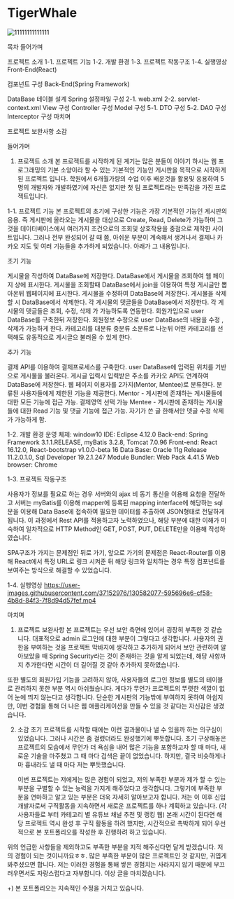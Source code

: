 # TigerWhale


![11111111111111](https://user-images.githubusercontent.com/37152976/130583252-cc99c053-2cb2-4234-a56a-048297d4df0b.png)


목차
들어가며

프로젝트 소개
1-1. 프로젝트 기능
1-2. 개발 환경
1-3. 프로젝트 작동구조
1-4. 실행영상
Front-End(React)

컴포넌트 구성
Back-End(Spring Framework)

DataBase 테이블 설계
Spring 설정파일 구성
2-1. web.xml
2-2. servlet-context.xml
View 구성
Controller 구성
Model 구성
5-1. DTO 구성
5-2. DAO 구성
Interceptor 구성
마치며

프로젝트 보완사항
소감

들어가며

1. 프로젝트 소개
  본 프로젝트를 시작하게 된 계기는 많은 분들이 이야기 하시는 웹 프로그래밍의 기본 소양이라 할 수 있는 기본적인 기능인 게시판을 목적으로 시작하게 된 프로젝트 입니다. 학원에서 6개월가량의 수업 이후 배운것을 활용및 응용하여 5명의 개발자와 개발하였기에 자신은 없지만 첫 팀 프로젝트라는 만족감을 가진 프로젝트입니다.

1-1. 프로젝트 기능
  본 프로젝트의 초기에 구상한 기능은 가장 기본적인 기능인 게시판의 응용. 즉 게시판에 올라오는 게시물을 대상으로 Create, Read, Delete가 가능하며 그것을 데이터베이스에서 여러가지 조건으로의 조회및 상호작용을 중점으로 제작한 사이트입니다. 그러나 전부 완성되어 갈 때 쯤, 아쉬운 부분이 계속해서 생겨나서 결제나 카카오 지도 및 여러 기능들을 추가하게 되었습니다. 아래가 그 내용입니다.

초기 기능

게시물을 작성하여 DataBase에 저장한다.
DataBase에서 게시물을 조회하여 웹 페이지 상에 표시한다.
게시물을 조회할때 DataBase에서 join을 이용하여 특정 게시글만 뽑아온뒤 웹페이지에 표시한다.
게시물을 수정하여 DataBase에 저장한다.
게시물을 삭제할 시 DataBase에서 삭제한다.
각 게시물의 뎃글들을 DataBase에서 저장한다.
각 게시물의 뎃글들은 조회, 수정, 삭제 가 가능하도록 연동한다.
회원가입으로 user DataBase를 구축한뒤 저장한다.
회원정보 수정으로 user DataBase의 내용을 수정 , 삭제가 가능하게 한다.
카테고리를 대분류 중분류 소분류로 나눈뒤 어떤 카테고리를 선택해도 유동적으로 게시글으 불러올 수 있게 한다.

추가 기능

결제 API를 이용하여 결제프로세스를 구축한다.
user DataBase에 입력된 위치를 기반으로 게시물을 불러온다.
게시글 입력시 입력받은 주소를 카카오 API도 연계하여 DataBase에 저장한다.
웹 페이지 이용자를 2가지(Mentor, Mentee)로 분류한다. 분류된 사용자들에게 제한된 기능을 제공한다.
Mentor - 게시판에 존재하는 게시물들에 대한 모든 기능에 접근 가능. 결제영역 선택 가능
Mentee - 게시판에 존재하는 게시물들에 대한 Read 기능 및 댓글 기능에 접근 가능.
자기가 쓴 글 한해서만 뎃글 수정 삭제가 가능하게 함.

1-2. 개발 환경
  운영 체제: window10
  IDE: Eclipse 4.12.0
  Back-end: Spring Framework 3.1.1.RELEASE, myBatis 3.2.8, Tomcat 7.0.96
  Front-end: React 16.12.0, React-bootstrap v1.0.0-beta 16
  Data Base: Oracle 11g Release 11.2.0.1.0, Sql Developer 19.2.1.247
  Module Bundler: Web Pack 4.41.5
  Web browser: Chrome

1-3. 프로젝트 작동구조

  사용자가 정보를 필요로 하는 경우 서버와의 ajax 비 동기 통신을 이용해 요청을 전달하고 서버는 myBatis를 이용해 mapper에 등록된 mapping interface에 해당하는 sql문을 이용해 Data Base에 접속하여 필요한 데이터를 추출하여 JSON형태로 전달하게 됩니다. 이 과정에서 Rest API를 적용하고자 노력하였으나, 해당 부분에 대한 이해가 미숙하여 일차적으로 HTTP Method인 GET, POST, PUT, DELETE만을 이용해 작성하였습니다.

   SPA구조가 가지는 문제점인 뒤로 가기, 앞으로 가기의 문제점은 React-Router를 이용해 React에서 특정 URL로 링크 시켜준 뒤 해당 링크와 일치하는 경우 특정 컴포넌트를 보여주는 방식으로 해결할 수 있었습니다.

1-4. 실행영상
https://user-images.githubusercontent.com/37152976/130582077-595696e6-cf58-4b8d-84f3-7f8d94d57fef.mp4

마치며
1. 프로젝트 보완사항
  본 프로젝트는 우선 보안 측면에 있어서 굉장히 부족한 것 같습니다. 대표적으로 admin 로그인에 대한 부분이 그렇다고 생각합니다. 사용자의 권한을 부여하는 것을 프로젝트 막바지에 생각하고 추가하게 되어서 보안 관련하여 알아보았을 때 Spring Security라는 것이 존재하는 것을 알게 되었는데, 해당 사항까지 추가한다면 시간이 더 길어질 것 같아 추가하지 못하였습니다.

  또한 별도의 회원가입 기능을 고려하지 않아, 사용자들의 로그인 정보를 별도의 테이블로 관리하지 못한 부분 역시 아쉬웠습니다. 게다가 무언가 프로젝트의 뚜렷한 색깔이 없어 눈에 띄지 않는다고 생각합니다. 단순한 게시판의 기능밖에 부여하지 못하여 아쉽지만, 이번 경험을 통해 더 나은 웹 애플리케이션을 만들 수 있을 것 같다는 자신감은 생겼습니다.

2. 소감
   초기 프로젝트를 시작할 때에는 이런 결과물이나 낼 수 있을까 하는 의구심이 있었습니다. 그러나 시간은 좀 걸렸더라도 완성했기에 뿌듯합니다. 초기 구상해놓은 프로젝트의 모습에서 무언가 더 욕심을 내어 많은 기능을 포함하고자 할 때 마다, 새로운 기술을 마주쳤고 그 때 마다 검색은 끝이 없었습니다. 하지만, 결국 비슷하게나마 흉내라도 낼 때 마다 저는 뿌듯했습니다.

   이번 프로젝트는 저에게는 많은 경험이 되었고, 저의 부족한 부분과 제가 할 수 있는 부분을 구별할 수 있는 능력을 가지게 해주었다고 생각합니다. 그렇기에 부족한 부분을 연마하고 알고 있는 부분은 더욱 자세히 알아보고자 합니다. 저는 이 이후 신입 개발자로써 구직활동을 지속하면서 새로운 프로젝트를 하나 계획하고 있습니다. (각 사용자들로 부터 카테고리 별 유튜브 채널 추천 및 랭킹 웹) 본래 시간이 된다면 해당 프로젝트 역시 완성 후 구직 활동을 하려 했지만, 시간적으로 촉박하게 되어 우선적으로 본 포트폴리오를 작성한 후 진행하려 하고 있습니다.

  위의 언급한 사항들을 제외하고도 부족한 부분을 지적 해주신다면 달게 받겠습니다. 저의 경험이 되는 것이니까요ㅎㅎ. 많은 부족한 부분이 많은 프로젝트인 것 같지만, 귀엽게 봐주셨으면 합니다. 저는 이러한 경험을 통해 쌓은 경험치는 사라지지 않기 때문에 부끄러우면서도 자랑스럽다고 자부합니다. 이상 글을 마치겠습니다.

+) 본 포트폴리오는 지속적인 수정을 거치고 있습니다.
